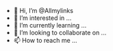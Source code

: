 - 👋 Hi, I’m @Allmylinks
- 👀 I’m interested in ...
- 🌱 I’m currently learning ...
- 💞️ I’m looking to collaborate on ...
- 📫 How to reach me ...

<!---
Allmylinks/Allmylinks is a ✨ special ✨ repository because its `README.md` (this file) appears on your GitHub profile.
You can click the Preview link to take a look at your changes.
--->
